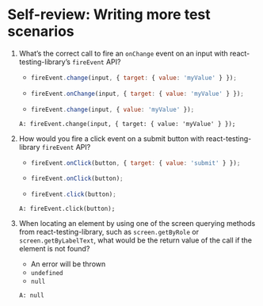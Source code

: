 # Self-review: Writing more test scenarios

1. What’s the correct call to fire an `onChange` event on an input with react-testing-library’s `fireEvent` API?
    -   ```jsx
        fireEvent.change(input, { target: { value: 'myValue' } });
        ```
    -   ```jsx
        fireEvent.onChange(input, { target: { value: 'myValue' } }); 
        ```
    -   ```jsx
        fireEvent.change(input, { value: 'myValue' });
        ```
    ```
    A: fireEvent.change(input, { target: { value: 'myValue' } });
    ```

2. How would you fire a click event on a submit button with react-testing-library `fireEvent` API?
    -   ```jsx
        fireEvent.onClick(button, { target: { value: 'submit' } });
        ```
    -   ```jsx
        fireEvent.onClick(button);
        ```
    -   ```jsx
        fireEvent.click(button);
        ```
    ```
    A: fireEvent.click(button);
    ```

3. When locating an element by using one of the screen querying methods from react-testing-library, such as `screen.getByRole` or `screen.getByLabelText`, what would be the return value of the call if the element is not found?
    - An error will be thrown
    - `undefined` 
    - `null` 
    ```
    A: null
    ```
